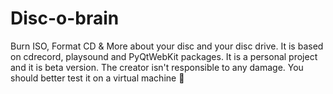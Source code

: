 # Disc-o-brain
Burn ISO, Format CD &amp; More about your disc and your disc drive. It is based on cdrecord, playsound and PyQtWebKit packages. It is a personal project and it is beta version. The creator isn't responsible to any damage. You should better test it on a virtual machine 🙂
